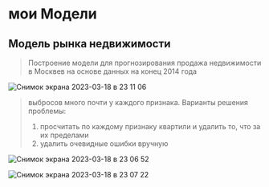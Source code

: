 # мои Модели

## Модель рынка недвижимости
> Построение модели для прогнозирования продажа недвижимости в Москвев на основе данных на конец 2014 года

![Снимок экрана 2023-03-18 в 23 11 06](https://user-images.githubusercontent.com/68919777/226136039-8539a2e2-d19e-4646-8ae0-2abb351cc77a.png)
> выбросов много почти у каждого признака. Варианты решения проблемы:
> 1. просчитать по каждому признаку квартили и удалить то, что за их пределами
> 2. удалить очевидные ошибки вручную

![Снимок экрана 2023-03-18 в 23 06 52](https://user-images.githubusercontent.com/68919777/226135841-56226623-a474-4f7a-bfc1-3b3131914dee.png)

![Снимок экрана 2023-03-18 в 23 07 22](https://user-images.githubusercontent.com/68919777/226135861-8be160eb-011f-4a67-80a3-4ab6cf5c7b26.png)
